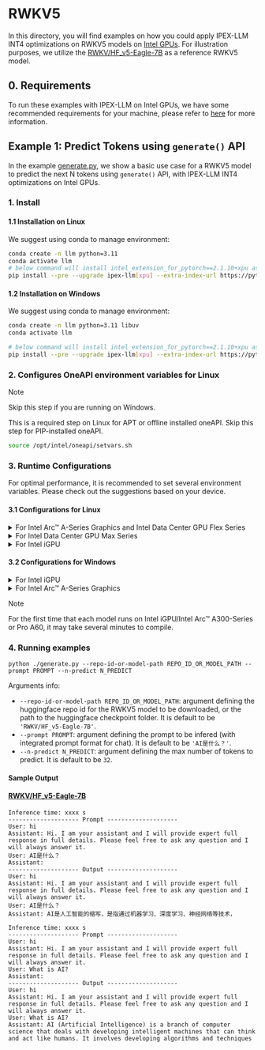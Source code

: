 # RWKV5

In this directory, you will find examples on how you could apply IPEX-LLM INT4 optimizations on RWKV5 models on [Intel GPUs](../../../README.md). For illustration purposes, we utilize the [RWKV/HF_v5-Eagle-7B](https://huggingface.co/RWKV/HF_v5-Eagle-7B) as a reference RWKV5 model.

## 0. Requirements
To run these examples with IPEX-LLM on Intel GPUs, we have some recommended requirements for your machine, please refer to [here](../../../README.md#requirements) for more information.

## Example 1: Predict Tokens using `generate()` API
In the example [generate.py](./generate.py), we show a basic use case for a RWKV5 model to predict the next N tokens using `generate()` API, with IPEX-LLM INT4 optimizations on Intel GPUs.

### 1. Install
#### 1.1 Installation on Linux
We suggest using conda to manage environment:
```bash
conda create -n llm python=3.11
conda activate llm
# below command will install intel_extension_for_pytorch==2.1.10+xpu as default
pip install --pre --upgrade ipex-llm[xpu] --extra-index-url https://pytorch-extension.intel.com/release-whl/stable/xpu/us/
```

#### 1.2 Installation on Windows
We suggest using conda to manage environment:
```bash
conda create -n llm python=3.11 libuv
conda activate llm

# below command will install intel_extension_for_pytorch==2.1.10+xpu as default
pip install --pre --upgrade ipex-llm[xpu] --extra-index-url https://pytorch-extension.intel.com/release-whl/stable/xpu/us/
```

### 2. Configures OneAPI environment variables for Linux

> [!NOTE]
> Skip this step if you are running on Windows.

This is a required step on Linux for APT or offline installed oneAPI. Skip this step for PIP-installed oneAPI.

```bash
source /opt/intel/oneapi/setvars.sh
```

### 3. Runtime Configurations
For optimal performance, it is recommended to set several environment variables. Please check out the suggestions based on your device.
#### 3.1 Configurations for Linux
<details>

<summary>For Intel Arc™ A-Series Graphics and Intel Data Center GPU Flex Series</summary>

```bash
export USE_XETLA=OFF
export SYCL_PI_LEVEL_ZERO_USE_IMMEDIATE_COMMANDLISTS=1
export SYCL_CACHE_PERSISTENT=1
```

</details>

<details>

<summary>For Intel Data Center GPU Max Series</summary>

```bash
export LD_PRELOAD=${LD_PRELOAD}:${CONDA_PREFIX}/lib/libtcmalloc.so
export SYCL_PI_LEVEL_ZERO_USE_IMMEDIATE_COMMANDLISTS=1
export SYCL_CACHE_PERSISTENT=1
export ENABLE_SDP_FUSION=1
```
> Note: Please note that `libtcmalloc.so` can be installed by `conda install -c conda-forge -y gperftools=2.10`.
</details>

<details>

<summary>For Intel iGPU</summary>

```bash
export SYCL_CACHE_PERSISTENT=1
```

</details>

#### 3.2 Configurations for Windows
<details>

<summary>For Intel iGPU</summary>

```cmd
set SYCL_CACHE_PERSISTENT=1
```

</details>

<details>

<summary>For Intel Arc™ A-Series Graphics</summary>

```cmd
set SYCL_CACHE_PERSISTENT=1
```

</details>

> [!NOTE]
> For the first time that each model runs on Intel iGPU/Intel Arc™ A300-Series or Pro A60, it may take several minutes to compile.
### 4. Running examples
```
python ./generate.py --repo-id-or-model-path REPO_ID_OR_MODEL_PATH --prompt PROMPT --n-predict N_PREDICT
```

Arguments info:
- `--repo-id-or-model-path REPO_ID_OR_MODEL_PATH`: argument defining the huggingface repo id for the RWKV5 model to be downloaded, or the path to the huggingface checkpoint folder. It is default to be `'RWKV/HF_v5-Eagle-7B'`.
- `--prompt PROMPT`: argument defining the prompt to be infered (with integrated prompt format for chat). It is default to be `'AI是什么？'`.
- `--n-predict N_PREDICT`: argument defining the max number of tokens to predict. It is default to be `32`.

#### Sample Output
#### [RWKV/HF_v5-Eagle-7B](https://huggingface.co/RWKV/HF_v5-Eagle-7B)
```log
Inference time: xxxx s
-------------------- Prompt --------------------
User: hi
Assistant: Hi. I am your assistant and I will provide expert full response in full details. Please feel free to ask any question and I will always answer it.
User: AI是什么？
Assistant:
-------------------- Output --------------------
User: hi
Assistant: Hi. I am your assistant and I will provide expert full response in full details. Please feel free to ask any question and I will always answer it.
User: AI是什么？
Assistant: AI是人工智能的缩写，是指通过机器学习、深度学习、神经网络等技术，
```

```log
Inference time: xxxx s
-------------------- Prompt --------------------
User: hi
Assistant: Hi. I am your assistant and I will provide expert full response in full details. Please feel free to ask any question and I will always answer it.
User: What is AI?
Assistant:
-------------------- Output --------------------
User: hi
Assistant: Hi. I am your assistant and I will provide expert full response in full details. Please feel free to ask any question and I will always answer it.
User: What is AI?
Assistant: AI (Artificial Intelligence) is a branch of computer science that deals with developing intelligent machines that can think and act like humans. It involves developing algorithms and techniques
```